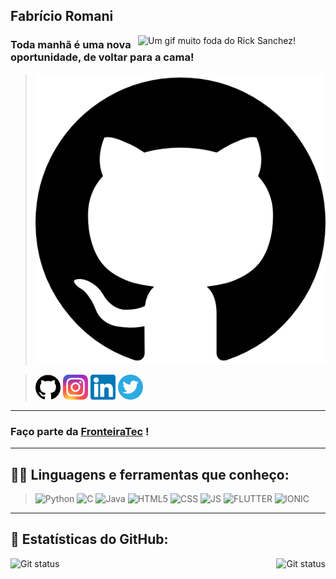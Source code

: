 <h2>Fabrício Romani</h2>
<img src="https://media4.giphy.com/media/SvGFA2WF9IP0WjmzvE/giphy.gif" title="Um gif muito foda do Rick Sanchez!"
    align="right"  width="300px">
<h3>Toda manhã é uma nova oportunidade, de voltar para a cama!</h3>

> [<img src="./github.png">](https://github.com/FabricioZR)

> <img src="./github.png" href="https://github.com/FabricioZR" target="\_blank" title="Github" width="40px" height="40px">
> <img src="./insta.png" href="https://www.instagram.com/fabricioromanii/" target="\_blank" title="Insta" width="40px" height="40px">
> <img src="./linkedin.png" href="https://www.linkedin.com/in/fabricio-zanotto-787629178/" target="\_blank" title="Linkedin" width="40px" height="40px">
> <img src="./twitter.png" href="https://twitter.com/fabricioromanii" target="\_blank" title="Twitter" width="40px" height="40px">

<hr>

<h3>Faço parte da <a href="https://github.com/FronteiraTec" target="_blank" title="Empresa Junior de Computação da UFFS">FronteiraTec</a> !</h3>

<hr>

## 👨‍💻 Linguagens e ferramentas que conheço:

> <img src="https://cdn.freebiesupply.com/logos/large/2x/python-5-logo-png-transparent.png" title="Python" alt=Python width="30">
> <img src="https://img.icons8.com/color/48/000000/c-programming.png" title="C" alt=C width="30">
> <img src="https://img.icons8.com/color/48/000000/java-coffee-cup-logo.png" title="Java" alt=Java width="30">
> <img src="https://img.icons8.com/color/48/000000/html-5.png" title="HTML5" alt=HTML5 width="30">
> <img src="https://img.icons8.com/color/48/000000/css3.png" title="CSS3" alt=CSS width="30">
> <img src="https://img.icons8.com/color/48/000000/javascript.png" title="Java Script" alt=JS width="30">
> <img src="https://img.icons8.com/color/48/000000/flutter.png" title="Flutter" alt=FLUTTER width="30">
> <img src="https://img.icons8.com/ios-filled/48/000000/ionic.png" title="Ionic" alt=IONIC width="30" >

<hr>

## 🧮 Estatísticas do GitHub:

<img src="https://github-readme-stats.vercel.app/api?username=FabricioZR&show_icons=true&hide_border=true&theme=dark"
alt = "Git status"
title="Meu status do github"
style = "float: right; margin-left: 0px;" />
<img src="https://github-readme-stats.vercel.app/api/top-langs/?username=FabricioZR&layout=compact&hide_border=true&theme=dark"
     alt = "Git status" 
     title ="As linguagens que eu mais uso"
     style = "float: left; margin-right: 0px;" />
